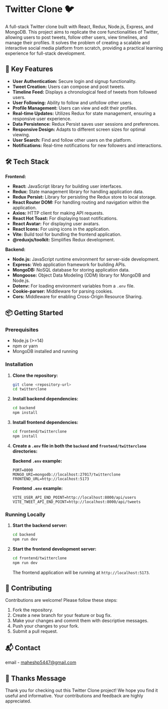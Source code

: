 # Twitter Clone 🐦

A full-stack Twitter clone built with React, Redux, Node.js, Express, and MongoDB. This project aims to replicate the core functionalities of Twitter, allowing users to post tweets, follow other users, view timelines, and manage their profiles. It solves the problem of creating a scalable and interactive social media platform from scratch, providing a practical learning experience for full-stack development.

## 🚀 Key Features

- **User Authentication:** Secure login and signup functionality.
- **Tweet Creation:** Users can compose and post tweets.
- **Timeline Feed:** Displays a chronological feed of tweets from followed users.
- **User Following:** Ability to follow and unfollow other users.
- **Profile Management:** Users can view and edit their profiles.
- **Real-time Updates:** Utilizes Redux for state management, ensuring a responsive user experience.
- **Data Persistence:** Redux Persist saves user sessions and preferences.
- **Responsive Design:** Adapts to different screen sizes for optimal viewing.
- **User Search:** Find and follow other users on the platform.
- **Notifications:** Real-time notifications for new followers and interactions.

## 🛠️ Tech Stack

**Frontend:**

-   **React:** JavaScript library for building user interfaces.
-   **Redux:** State management library for handling application data.
-   **Redux Persist:** Library for persisting the Redux store to local storage.
-   **React Router DOM:** For handling routing and navigation within the application.
-   **Axios:** HTTP client for making API requests.
-   **React Hot Toast:** For displaying toast notifications.
-   **React Avatar:** For displaying user avatars.
-   **React Icons:** For using icons in the application.
-   **Vite:** Build tool for bundling the frontend application.
-   **@reduxjs/toolkit:** Simplifies Redux development.

**Backend:**

-   **Node.js:** JavaScript runtime environment for server-side development.
-   **Express:** Web application framework for building APIs.
-   **MongoDB:** NoSQL database for storing application data.
-   **Mongoose:** Object Data Modeling (ODM) library for MongoDB and Node.js.
-   **Dotenv:** For loading environment variables from a `.env` file.
-   **Cookie-parser:** Middleware for parsing cookies.
-   **Cors:** Middleware for enabling Cross-Origin Resource Sharing.

## 📦 Getting Started

### Prerequisites

-   Node.js (>=14)
-   npm or yarn
-   MongoDB installed and running

### Installation

1.  **Clone the repository:**

    ```bash
    git clone <repository-url>
    cd twitterclone
    ```

2.  **Install backend dependencies:**

    ```bash
    cd backend
    npm install
    ```

3.  **Install frontend dependencies:**

    ```bash
    cd frontend/twitterclone
    npm install
    ```

4.  **Create a `.env` file in both the `backend` and `frontend/twitterclone` directories:**

    **Backend `.env` example:**

    ```
    PORT=8000
    MONGO_URI=mongodb://localhost:27017/twitterclone
    FRONTEND_URL=http://localhost:5173
    ```

    **Frontend `.env` example:**

    ```
    VITE_USER_API_END_POINT=http://localhost:8000/api/users
    VITE_TWEET_API_END_POINT=http://localhost:8000/api/tweets
    ```

### Running Locally

1.  **Start the backend server:**

    ```bash
    cd backend
    npm run dev
    ```

2.  **Start the frontend development server:**

    ```bash
    cd frontend/twitterclone
    npm run dev
    ```

    The frontend application will be running at `http://localhost:5173`.


## 🤝 Contributing

Contributions are welcome! Please follow these steps:

1.  Fork the repository.
2.  Create a new branch for your feature or bug fix.
3.  Make your changes and commit them with descriptive messages.
4.  Push your changes to your fork.
5.  Submit a pull request.

## 📬 Contact

email - maheshp5447@gmail.com

## 💖 Thanks Message

Thank you for checking out this Twitter Clone project! We hope you find it useful and informative. Your contributions and feedback are highly appreciated.
